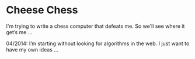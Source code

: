 Cheese Chess
===========
I'm trying to write a chess computer that defeats me. So we'll see where it get’s me ...

04/2014: I’m starting without looking for algorithms in the web. I just want to have my own ideas …
